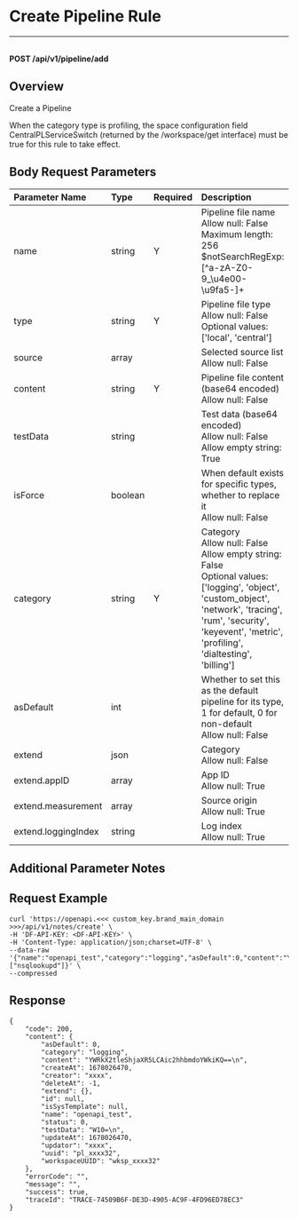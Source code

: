 # Create Pipeline Rule

---

<br />**POST /api/v1/pipeline/add**

## Overview
Create a Pipeline

When the category type is profiling, the space configuration field CentralPLServiceSwitch (returned by the /workspace/get interface) must be true for this rule to take effect.

## Body Request Parameters

| Parameter Name        | Type     | Required   | Description              |
|:------------------|:-------|:-----|:----------------|
| name | string | Y | Pipeline file name<br>Allow null: False <br>Maximum length: 256 <br>$notSearchRegExp: [^a-zA-Z0-9_\u4e00-\u9fa5-]+ <br> |
| type | string | Y | Pipeline file type<br>Allow null: False <br>Optional values: ['local', 'central'] <br> |
| source | array |  | Selected source list<br>Allow null: False <br> |
| content | string | Y | Pipeline file content (base64 encoded)<br>Allow null: False <br> |
| testData | string |  | Test data (base64 encoded)<br>Allow null: False <br>Allow empty string: True <br> |
| isForce | boolean |  | When default exists for specific types, whether to replace it<br>Allow null: False <br> |
| category | string | Y | Category<br>Allow null: False <br>Allow empty string: False <br>Optional values: ['logging', 'object', 'custom_object', 'network', 'tracing', 'rum', 'security', 'keyevent', 'metric', 'profiling', 'dialtesting', 'billing'] <br> |
| asDefault | int |  | Whether to set this as the default pipeline for its type, 1 for default, 0 for non-default<br>Allow null: False <br> |
| extend | json |  | Category<br>Allow null: False <br> |
| extend.appID | array |  | App ID<br>Allow null: True <br> |
| extend.measurement | array |  | Source origin<br>Allow null: True <br> |
| extend.loggingIndex | string |  | Log index<br>Allow null: True <br> |

## Additional Parameter Notes

## Request Example
```shell
curl 'https://openapi.<<< custom_key.brand_main_domain >>>/api/v1/notes/create' \
-H 'DF-API-KEY: <DF-API-KEY>' \
-H 'Content-Type: application/json;charset=UTF-8' \
--data-raw '{"name":"openapi_test","category":"logging","asDefault":0,"content":"YWRkX2tleShjaXR5LCAic2hhbmdoYWkiKQ==","testData":"W10=","source":["nsqlookupd"]}' \
--compressed
```

## Response
```shell
{
    "code": 200,
    "content": {
        "asDefault": 0,
        "category": "logging",
        "content": "YWRkX2tleShjaXR5LCAic2hhbmdoYWkiKQ==\n",
        "createAt": 1678026470,
        "creator": "xxxx",
        "deleteAt": -1,
        "extend": {},
        "id": null,
        "isSysTemplate": null,
        "name": "openapi_test",
        "status": 0,
        "testData": "W10=\n",
        "updateAt": 1678026470,
        "updator": "xxxx",
        "uuid": "pl_xxxx32",
        "workspaceUUID": "wksp_xxxx32"
    },
    "errorCode": "",
    "message": "",
    "success": true,
    "traceId": "TRACE-74509B6F-DE3D-4905-AC9F-4FD96ED78EC3"
} 
```